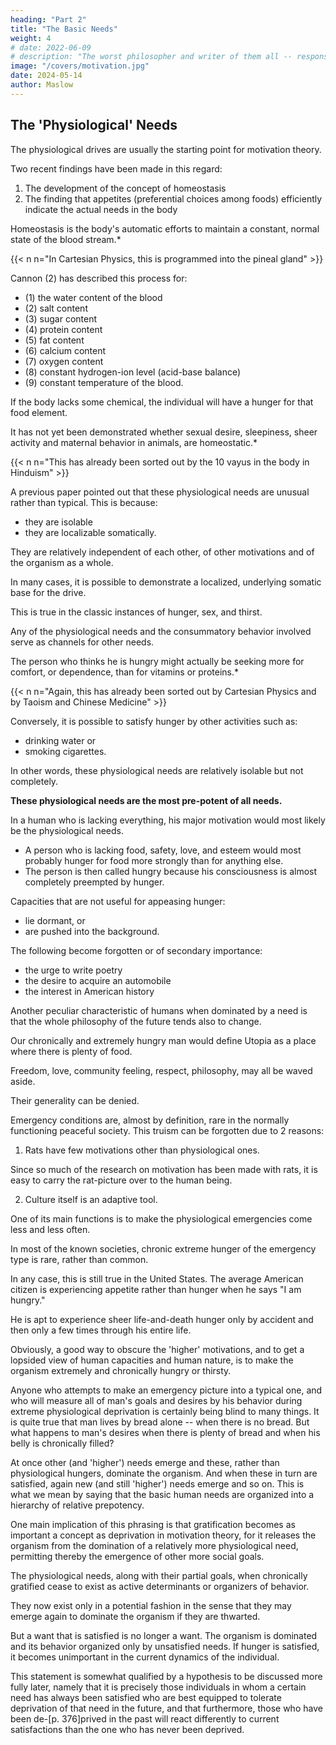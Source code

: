 ```yaml
---
heading: "Part 2"
title: "The Basic Needs"
weight: 4
# date: 2022-06-09
# description: "The worst philosopher and writer of them all -- responsible for a materialist philosophy that led to so much death and suffering around the world"
image: "/covers/motivation.jpg"
date: 2024-05-14
author: Maslow
---
```




## The 'Physiological' Needs

The physiological drives are usually the starting point for motivation theory. 

Two recent findings have been made in this regard:
 <!-- lines of research make it necessary to revise our customary notions about these needs: -->

1. The development of the concept of homeostasis
2. The finding that appetites (preferential choices among foods) efficiently indicate the actual needs in the body

Homeostasis is the body's automatic efforts to maintain a constant, normal state of the blood stream.*

{{< n n="In Cartesian Physics, this is programmed into the pineal gland" >}}


Cannon (2) has described this process for:
- (1) the water content of the blood
- (2) salt content
- (3) sugar content
- (4) protein content
- (5) fat content
- (6) calcium content
- (7) oxygen content
- (8) constant hydrogen-ion level (acid-base balance)
- (9) constant temperature of the blood. 

<!-- Obviously, this list can be extended to include other minerals, the hormones, vitamins, etc.

Young in a recent article (21) has summarized the work on appetite in its relation to body needs.  -->

If the body lacks some chemical, the individual will have a hunger for that food element.

<!-- Thus it is impossible and useless to make a list of fundamental physiological needs. This is because they can be in any number.  -->

 <!-- for they can come to almost any number one might wish, depending on the degree of specificity of description.  -->

<!-- We can not identify all physiological needs as homeostatic.  -->

It has not yet been demonstrated whether sexual desire, sleepiness, sheer activity and maternal behavior in animals, are homeostatic.*

{{< n n="This has already been sorted out by the 10 vayus in the body in Hinduism" >}}


<!-- This list would not include the various sensory pleasures (tastes, smells, tickling, stroking) which are probably physiological and which may become the goals of motivated behavior. -->


A previous paper pointed out that these physiological needs are unusual rather than typical. This is because:
- they are isolable
- they are localizable somatically. 

They are relatively independent of each other, of other motivations and of the organism as a whole.

In many cases, it is possible to demonstrate a localized, underlying somatic base for the drive. 

This is true in the classic instances of hunger, sex, and thirst.

<!-- This is true less generally than has been thought (exceptions are fatigue, sleepiness, maternal responses) but it is still  -->

Any of the physiological needs and the consummatory behavior involved serve as channels for other needs. 

The person who thinks he is hungry might actually be seeking more for comfort, or dependence, than for vitamins or proteins.*

{{< n n="Again, this has already been sorted out by Cartesian Physics and by Taoism and Chinese Medicine" >}}


Conversely, it is possible to satisfy hunger by other activities such as:
- drinking water or
- smoking cigarettes. 

In other words, these physiological needs are relatively isolable but not completely.

**These physiological needs are the most pre-potent of all needs.** 

In a human who is lacking everything, his major motivation would most likely be the physiological needs.
- A person who is lacking food, safety, love, and esteem would most probably hunger for food more strongly than for anything else.
- The person is then called hungry because his consciousness is almost completely preempted by hunger. 
<!-- If all the needs are unsatisfied, and the organism is then dominated by the physiological needs, all other needs may become simply non-existent or be pushed into the background.  -->

<!-- All capacities are put into the service of hunger-satisfaction, and the organization of these capacities is almost entirely determined by the one purpose of satisfying hunger. 

The receptors and effectors, the intelligence, memory, habits, all may now be defined simply as hunger-gratifying tools.  -->

Capacities that are not useful for appeasing hunger:
- lie dormant, or
- are pushed into the background. 

The following become forgotten or of secondary importance:
- the urge to write poetry
- the desire to acquire an automobile
- the interest in American history
<!-- - the desire for a new pair of shoes -->

<!-- The man who is extremely and dangerously hungry, no other interests exist but food. 

He dreams food, he remembers food, he thinks about food, he emotes only about food, he perceives only food and he wants only food. The more subtle determinants that ordinarily fuse with the physiological drives in organizing even feeding, drinking or sexual behavior, may now be so completely overwhelmed as to allow us to speak at this time (but only at this time) of pure hunger drive and behavior, with the one unqualified aim of relief. -->


Another peculiar characteristic of humans when dominated by a need is that the whole philosophy of the future tends also to change.

Our chronically and extremely hungry man would define Utopia as a place where there is plenty of food. 

<!-- He tends to think that, if only he is guaranteed food for the rest of his life, he will be perfectly happy and will never want anything more. Life itself tends to be defined in terms of eating. Anything else will be defined as unimportant.  -->

Freedom, love, community feeling, respect, philosophy, may all be waved aside.

 <!-- as fripperies which are useless since they fail to fill the stomach. Such a man may fairly be said to live by bread alone. -->

<!-- It cannot possibly be denied that such things are true but  -->

Their generality can be denied. 

Emergency conditions are, almost by definition, rare in the normally functioning peaceful society. This truism can be forgotten due to 2 reasons:

1. Rats have few motivations other than physiological ones.

Since so much of the research on motivation has been made with rats, it is easy to carry the rat-picture over to the human being. 

2. Culture itself is an adaptive tool.

One of its main functions is to make the physiological emergencies come less and less often. 

In most of the known societies, chronic extreme hunger of the emergency type is rare, rather than common. 

In any case, this is still true in the United States. The average American citizen is experiencing appetite rather than hunger when he says "I am hungry." 

He is apt to experience sheer life-and-death hunger only by accident and then only a few times through his entire life.

Obviously, a good way to obscure the 'higher' motivations, and to get a lopsided view of human capacities and human nature, is to make the organism extremely and chronically hungry or thirsty. 

Anyone who attempts to make an emergency picture into a typical one, and who will measure all of man's goals and desires by his behavior during extreme physiological deprivation is certainly being blind to many things. It is quite true that man lives by bread alone -- when there is no bread. But what happens to man's desires when there is plenty of bread and when his belly is chronically filled?

At once other (and 'higher') needs emerge and these, rather than physiological hungers, dominate the organism. And when these in turn are satisfied, again new (and still 'higher') needs emerge and so on. This is what we mean by saying that the basic human needs are organized into a hierarchy of relative prepotency.

One main implication of this phrasing is that gratification becomes as important a concept as deprivation in motivation theory, for it releases the organism from the domination of a relatively more physiological need, permitting thereby the emergence of other more social goals. 

The physiological needs, along with their partial goals, when chronically gratified cease to exist as active determinants or organizers of behavior. 

They now exist only in a potential fashion in the sense that they may emerge again to dominate the organism if they are thwarted. 

But a want that is satisfied is no longer a want. The organism is dominated and its behavior organized only by unsatisfied needs. If hunger is satisfied, it becomes unimportant in the current dynamics of the individual.

This statement is somewhat qualified by a hypothesis to be discussed more fully later, namely that it is precisely those individuals in whom a certain need has always been satisfied who are best equipped to tolerate deprivation of that need in the future, and that furthermore, those who have been de-[p. 376]prived in the past will react differently to current satisfactions than the one who has never been deprived.
